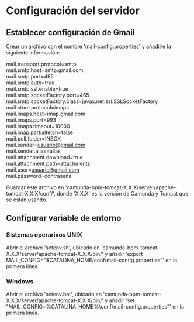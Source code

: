 # Configuración del servidor

## Establecer configuración de Gmail

Crear un archivo con el nombre 'mail-config.properties' y añadirle la siguiente información:

mail.transport.protocol=smtp<br>
mail.smtp.host=smtp.gmail.com<br>
mail.smtp.port=465<br>
mail.smtp.auth=true<br>
mail.smtp.ssl.enable=true<br>
mail.smtp.socketFactory.port=465<br>
mail.smtp.socketFactory.class=javax.net.ssl.SSLSocketFactory<br>
mail.store.protocol=imaps<br>
mail.imaps.host=imap.gmail.com<br>
mail.imaps.port=993<br>
mail.imaps.timeout=10000<br>
mail.imap.partialfetch=false<br>
mail.poll.folder=INBOX<br>
mail.sender=usuario@gmail.com<br>
mail.sender.alias=alias<br>
mail.attachment.download=true<br>
mail.attachment.path=attachments<br>
mail.user=usuario@gmail.com<br>
mail.password=contraseña<br>

Guardar este archivo en 'camunda-bpm-tomcat-X.X.X/server/apache-tomcat-X.X.X/conf/', donde 'X.X.X' es la versión de Camunda y Tomcat que se están usando.


## Configurar variable de entorno

### Sistemas operarivos UNIX

Abrir el archivo 'setenv.sh', ubicado en 'camunda-bpm-tomcat-X.X.X/server/apache-tomcat-X.X.X/bin/' y añadir 'export MAIL_CONFIG="$CATALINA_HOME/conf/mail-config.properties"' en la primera línea.

### Windows

Abrir el archivo 'setenv.bat', ubicado en 'camunda-bpm-tomcat-X.X.X/server/apache-tomcat-X.X.X/bin/' y añadir 'set "MAIL_CONFIG=%CATALINA_HOME%\conf\mail-config.properties"' en la primera línea.
